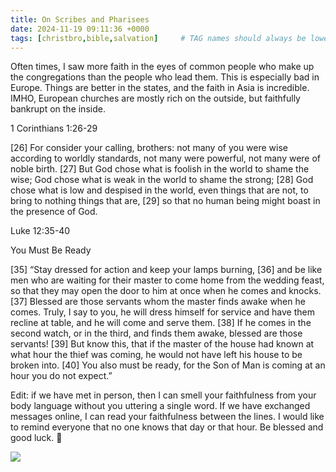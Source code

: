 ```yaml
---
title: On Scribes and Pharisees
date: 2024-11-19 09:11:36 +0000
tags: [christbro,bible,salvation]     # TAG names should always be lowercase
---
```


Often times, I saw more faith in the eyes of common people who make up the congregations than the people who lead them. This is especially bad in Europe. Things are better in the states, and the faith in Asia is incredible. IMHO, European churches are mostly rich on the outside, but faithfully bankrupt on the inside.

1 Corinthians 1:26-29

[26] For consider your calling, brothers: not many of you were wise according to worldly standards, not many were powerful, not many were of noble birth. [27] But God chose what is foolish in the world to shame the wise; God chose what is weak in the world to shame the strong; [28] God chose what is low and despised in the world, even things that are not, to bring to nothing things that are, [29] so that no human being might boast in the presence of God.

Luke 12:35-40

You Must Be Ready

[35] “Stay dressed for action and keep your lamps burning, [36] and be like men who are waiting for their master to come home from the wedding feast, so that they may open the door to him at once when he comes and knocks. [37] Blessed are those servants whom the master finds awake when he comes. Truly, I say to you, he will dress himself for service and have them recline at table, and he will come and serve them. [38] If he comes in the second watch, or in the third, and finds them awake, blessed are those servants! [39] But know this, that if the master of the house had known at what hour the thief was coming, he would not have left his house to be broken into. [40] You also must be ready, for the Son of Man is coming at an hour you do not expect.”

Edit: if we have met in person, then I can smell your faithfulness from your body language without you uttering a single word. If we have exchanged messages online, I can read your faithfulness between the lines. I would like to remind everyone that no one knows that day or that hour. Be blessed and good luck. 🙏

![](/083b515fddc3fdfabecbf890c87e0943.jpeg)